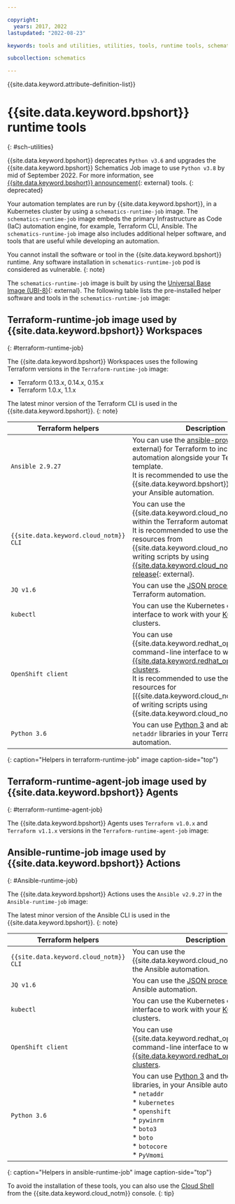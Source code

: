 ```yaml
---

copyright: 
  years: 2017, 2022
lastupdated: "2022-08-23"

keywords: tools and utilities, utilities, tools, runtime tools, schematics tools, schematics utilities

subcollection: schematics

---
```


{{site.data.keyword.attribute-definition-list}}

# {{site.data.keyword.bpshort}} runtime tools
{: #sch-utilities}

{{site.data.keyword.bpshort}} deprecates `Python v3.6` and upgrades the {{site.data.keyword.bpshort}} Schematics Job image to use `Python v3.8` by mid of September 2022. For more information, see [{{site.data.keyword.bpshort}} announcement](https://cloud.ibm.com/status/announcement?component=schematics){: external} tools.
{: deprecated}

Your automation templates are run by {{site.data.keyword.bpshort}}, in a Kubernetes cluster by using a `schematics-runtime-job` image. The `schematics-runtime-job` image embeds the primary Infrastructure as Code (IaC) automation engine, for example, Terraform CLI, Ansible. The `schematics-runtime-job` image also includes additional helper software, and tools that are useful while developing an automation.

You cannot install the software or tool in the {{site.data.keyword.bpshort}} runtime. Any software installation in `schematics-runtime-job` pod is considered as vulnerable.
{: note}

The `schematics-runtime-job` image is built by using the [Universal Base Image (UBI-8)](https://catalog.redhat.com/software/containers/ubi8/ubi/5c359854d70cc534b3a3784e){: external}. The following table lists the pre-installed helper software and tools in the `schematics-runtime-job` image:

## Terraform-runtime-job image used by {{site.data.keyword.bpshort}} Workspaces
{: #terraform-runtime-job}

The {{site.data.keyword.bpshort}} Workspaces uses the following Terraform versions in the `Terraform-runtime-job` image:
-	Terraform 0.13.x, 0.14.x, 0.15.x
-	Terraform 1.0.x, 1.1.x

The latest minor version of the Terraform CLI is used in the {{site.data.keyword.bpshort}}.
{: note}

| Terraform helpers | Description | 
| --- | --- |
| `Ansible 2.9.27`| You can use the [ansible-provisioner](https://github.com/radekg/terraform-provisioner-ansible){: external} for Terraform to include Ansible automation alongside your Terraform template. </br>It is recommended to use the {{site.data.keyword.bpshort}} Actions, to run your Ansible automation. |
| `{{site.data.keyword.cloud_notm}} CLI` | You can use the {{site.data.keyword.cloud_notm}} CLI from within the Terraform automation. </br>It is recommended to use the Terraform resources from {{site.data.keyword.cloud_notm}}, instead of writing scripts by using [{{site.data.keyword.cloud_notm}} CLI release](https://github.com/IBM-Cloud/ibm-cloud-cli-release/releases/tag/v2.9.0){: external}. |
| `JQ v1.6` | You can use the [JSON processor](/docs/solution-tutorials?topic=solution-tutorials-tutorials#getting-started-macos_jq) in your Terraform automation. |
| `kubectl` | You can use the Kubernetes command-line interface to work with your [Kubernetes](/docs/solution-tutorials?topic=solution-tutorials-tutorials#getting-started-macos_kubectl) clusters. |
| `OpenShift client` | You can use {{site.data.keyword.redhat_openshift_notm}} command-line interface to work with your [{{site.data.keyword.redhat_openshift_notm}} clusters](/docs/openshift?topic=openshift-access_cluster).</br>It is recommended to use the Terraform resources for [{{site.data.keyword.cloud_notm}}, instead of writing scripts using {{site.data.keyword.cloud_notm}} CLI. |
| `Python 3.6` | You can use [Python 3](/docs/cli?topic=cli-enable-existing-python) and above with the `netaddr` libraries in your Terraform automation.|
{: caption="Helpers in terraform-runtime-job" image caption-side="top"}

## Terraform-runtime-agent-job image used by {{site.data.keyword.bpshort}} Agents
{: #terraform-runtime-agent-job}

The {{site.data.keyword.bpshort}} Agents uses `Terraform v1.0.x` and `Terraform v1.1.x` versions in the `Terraform-runtime-agent-job` image:

## Ansible-runtime-job image used by {{site.data.keyword.bpshort}} Actions
{: #Ansible-runtime-job}

The {{site.data.keyword.bpshort}} Actions uses the `Ansible v2.9.27` in the `Ansible-runtime-job` image:

The latest minor version of the Ansible CLI is used in the {{site.data.keyword.bpshort}}.
{: note}

| Terraform helpers | Description | 
| --- | --- |
| `{{site.data.keyword.cloud_notm}} CLI` | You can use the {{site.data.keyword.cloud_notm}} CLI from the Ansible automation.|
| `JQ v1.6` | You can use the [JSON processor](/docs/solution-tutorials?topic=solution-tutorials-tutorials#getting-started-macos_jq) in your Ansible automation. |
| `kubectl` | You can use the Kubernetes command-line interface to work with your [Kubernetes](/docs/solution-tutorials?topic=solution-tutorials-tutorials#getting-started-macos_kubectl) clusters. |
| `OpenShift client` | You can use {{site.data.keyword.redhat_openshift_notm}} command-line interface to work with your [{{site.data.keyword.redhat_openshift_notm}} clusters](/docs/openshift?topic=openshift-access_cluster). |
| `Python 3.6` | You can use [Python 3](/docs/cli?topic=cli-enable-existing-python) and the following libraries, in your Ansible automation. </br> * `netaddr` </br>* `kubernetes` </br>* `openshift` </br>* `pywinrm` </br>* `boto3` </br>* `boto` </br>* `botocore` </br>* `PyVmomi` |
{: caption="Helpers in ansible-runtime-job" image caption-side="top"}

To avoid the installation of these tools, you can also use the [Cloud Shell](https://cloud.ibm.com/shell) from the {{site.data.keyword.cloud_notm}} console.
{: tip}
